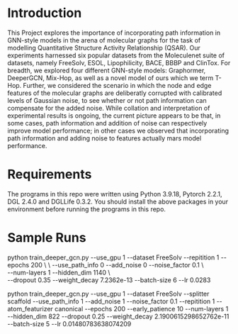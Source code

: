 # Introduction
This Project explores the importance of incorporating path information in GNN-style models in the arena of molecular graphs for the task of modelling Quantitative Structure Activity Relationship (QSAR). Our experiments harnessed six popular datasets from the Moleculenet suite of datasets, namely FreeSolv, ESOL, Lipophilicity, BACE, BBBP and ClinTox. For breadth, we explored four different GNN-style models: Graphormer, DeeperGCN, Mix-Hop, as well as a novel model of ours which we term T-Hop. Further, we considered the scenario in which the node and edge features of the molecular graphs are deliberatly corrupted with calibrated levels of Gaussian noise, to see whether or not path information can compensate for the added noise. While collation and interpretation of experimental results is ongoing, the current picture appears to be that, in some cases, path information and addition of noise can respectively improve model performance; in other cases we observed that incorporating path information and adding noise to features actually mars model performance.

# Requirements
The programs in this repo were written using Python 3.9.18, Pytorch 2.2.1, DGL 2.4.0 and DGLLife 0.3.2. You should install the above packages in your environment before running the programs in this repo.

# Sample Runs

python train_deeper_gcn.py  --use_gpu 1 --dataset FreeSolv --repitition 1 --epochs 200  \\ \ 
--use_path_info 0  --add_noise 0 --noise_factor 0.1  \\ \
--num-layers 1 --hidden_dim 1140  \\ \
--dropout 0.35  --weight_decay 7.2362e-13  --batch-size 6  --lr 0.0283


python train_deeper_gcn.py  --use_gpu 1 --dataset FreeSolv  --splitter scaffold           --use_path_info 1 --add_noise 1 --noise_factor 0.1  --repitition 1      --atom_featurizer  canonical   --epochs 200    --early_patience 10       --num-layers 1    --hidden_dim 822   --dropout 0.25             --weight_decay 2.1900615298652762e-11  --batch-size 5  --lr 0.01480783638074209                 






